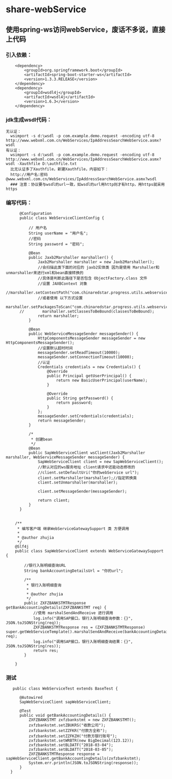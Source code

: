# share-webService
## 使用spring-ws访问webService，废话不多说，直接上代码
### 引入依赖：
        <dependency>
            <groupId>org.springframework.boot</groupId>
            <artifactId>spring-boot-starter-ws</artifactId>
            <version>1.3.3.RELEASE</version>
        </dependency>
        <dependency>
            <groupId>wsdl4j</groupId>
            <artifactId>wsdl4j</artifactId>
            <version>1.6.3</version>
        </dependency>

### jdk生成wsdl代码：
    无认证：
      wsimport -s d:\wsdl -p com.example.demo.request -encoding utf-8 http://www.webxml.com.cn/WebServices/IpAddressSearchWebService.asmx?wsdl
    有认证：
      wsimport -s d:\wsdl -p com.example.demo.request -encoding utf-8 http://www.webxml.com.cn/WebServices/IpAddressSearchWebService.asmx?wsdl -Xauthfile D:\authfile.txt
      比无认证多了Xauthfile，新建Xauthfile，内容如下：
      http://用户名:密码@www.webxml.com.cn/WebServices/IpAddressSearchWebService.asmx?wsdl
      ### 注意：协议要与wsdl的url一致，如wsdl的url用http则才有http，用https就采用https
 
### 编写代码：
          @Configuration
          public class WebServiceClientConfig {

              // 用户名
              String userName = "用户名";
              //密码
              String password = "密码";
              
              @Bean
              public Jaxb2Marshaller marshaller() {
                  Jaxb2Marshaller marshaller = new Jaxb2Marshaller();
                  //会扫描此类下面的对应的 jaxb2实体类 因为是使用 Marshaller和 unmarshaller来进行xml和bean直接转换的
                  //具体是判断此路径下是否包含 ObjectFactory.class 文件
                  //设置 JAXBContext 对象
                  //marshaller.setContextPath("com.chinaredstar.progress.utils.webservice");
                  //或者使用 以下方式设置
                  marshaller.setPackagesToScan("com.chinaredstar.progress.utils.webservice");
          //        marshaller.setClassesToBeBound(classesToBeBound);
                  return marshaller;
              }

              @Bean
              public WebServiceMessageSender messageSender() {
                  HttpComponentsMessageSender messageSender = new HttpComponentsMessageSender();
                  //设置默认超时时间
                  messageSender.setReadTimeout(10000);
                  messageSender.setConnectionTimeout(10000);
                  //认证
                  Credentials credentials = new Credentials() {
                      @Override
                      public Principal getUserPrincipal() {
                          return new BasicUserPrincipal(userName);
                      }

                      @Override
                      public String getPassword() {
                          return password;
                      }
                  };
                  messageSender.setCredentials(credentials);
                  return messageSender;
              }

              /*
               * 创建bean
               */
              @Bean
              public SapWebServiceClient wsClient(Jaxb2Marshaller marshaller, WebServiceMessageSender messageSender) {
                  SapWebServiceClient client = new SapWebServiceClient();
                  //默认对应的ws服务地址 client请求中还能动态修改的
                  //client.setDefaultUri("你的webService url");
                  client.setMarshaller(marshaller);//指定转换类
                  client.setUnmarshaller(marshaller);

                  client.setMessageSender(messageSender);

                  return client;
              }
          }
 
##         
        /**
         * 编写客户端 继承WebServiceGatewaySupport 类 方便调用
         *
         * @author zhujia
         */
        @Slf4j
        public class SapWebServiceClient extends WebServiceGatewaySupport {

            //银行入账明细查询URL
            String bankAccountingDetailsUrl = "你的url";

            /**
             * 银行入账明细查询
             *
             * @author zhujia
             */
            public ZXFZBANKSTMTResponse getBankAccountingDetails(ZXFZBANKSTMT req) {
                //使用 marshalSendAndReceive 进行调用
                log.info("调用SAP接口，银行入账明细查询参数：{}", JSON.toJSONString(req));
                ZXFZBANKSTMTResponse res = (ZXFZBANKSTMTResponse) super.getWebServiceTemplate().marshalSendAndReceive(bankAccountingDetailsUrl, req);
                log.info("调用SAP接口，银行入账明细查询结果：{}", JSON.toJSONString(res));
                return res;
            }

        }
  
 ### 测试
 
       public class WebServiceTest extends BaseTest {

          @Autowired
          SapWebServiceClient sapWebServiceClient;

          @Test
          public void getBankAccountingDetails() {
              ZXFZBANKSTMT zxfzbankstmt = new ZXFZBANKSTMT();
              zxfzbankstmt.setZBUKRS("收款公司");
              zxfzbankstmt.setZZFKR("付款方全称");
              zxfzbankstmt.setZZFKZH("付款方银行账号");
              zxfzbankstmt.setWRBTR(new BigDecimal(123.12));
              zxfzbankstmt.setBLDATF("2018-03-04");
              zxfzbankstmt.setBLDATT("2018-03-05");
              ZXFZBANKSTMTResponse response = sapWebServiceClient.getBankAccountingDetails(zxfzbankstmt);
              System.err.println(JSON.toJSONString(response));
          }
      }
        
  
